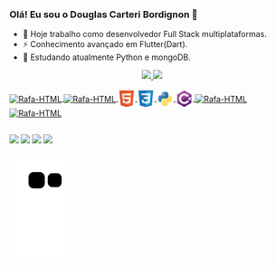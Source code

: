 ### Olá! Eu sou o Douglas Carteri Bordignon 👋


- 🔭 Hoje trabalho como desenvolvedor Full Stack multiplataformas.
- ⚡ Conhecimento avançado em Flutter(Dart).
- 🌱 Estudando atualmente Python e mongoDB.

<div align="center">
  <a href="https://github.com/douglascarteribordignon">
  <img width="450em" src="https://github-readme-stats.vercel.app/api?username=douglascarteribordignon&show_icons=true&theme=darcula&include_all_commits=true&count_private=true"/>
  <img width="400em" src="https://github-readme-stats.vercel.app/api/top-langs/?username=douglascarteribordignon&layout=compact&langs_count=7&theme=darcula"/>
</div>
  
  </div>
<div style="display: inline_block"><br>
  <img align="center" alt="Rafa-HTML" height="30" width="30" src="https://img.icons8.com/color/48/000000/dart.png">
  <img align="center" alt="Rafa-HTML" height="30" width="30" src="https://img.icons8.com/color/48/000000/flutter.png">
  <img align="center" alt="Rafa-HTML" height="30" width="30" src="https://raw.githubusercontent.com/devicons/devicon/master/icons/html5/html5-original.svg">
  <img align="center" alt="Rafa-CSS" height="30" width="30" src="https://raw.githubusercontent.com/devicons/devicon/master/icons/css3/css3-original.svg">
  <img align="center" alt="Rafa-Python" height="30" width="30" src="https://raw.githubusercontent.com/devicons/devicon/master/icons/python/python-original.svg">
  <img align="center" alt="Rafa-Csharp" height="30" width="30" src="https://raw.githubusercontent.com/devicons/devicon/master/icons/csharp/csharp-original.svg">
  <img align="center" alt="Rafa-HTML" height="30" width="30" src="https://img.icons8.com/color/48/000000/firebase.png">
  <img align="center" alt="Rafa-HTML" height="30" width="30" src="https://img.icons8.com/color/48/000000/heroku.png">
</div>

##

<div> 
  <a href="https://www.youtube.com/channel/UCt6qLlp6VzsoXr6DG0Jyv3Q" target="_blank"><img src="https://img.shields.io/badge/YouTube-FF0000?style=for-the-badge&logo=youtube&logoColor=white" target="_blank"></a>
  <a href="https://www.instagram.com/douglas_carterbor/" target="_blank"><img src="https://img.shields.io/badge/-Instagram-%23E4405F?style=for-the-badge&logo=instagram&logoColor=white" target="_blank"></a>
   <a href="https://www.linkedin.com/in/douglas-carteri-bordignon-272b4115b/" target="_blank"><img src="https://img.shields.io/badge/-LinkedIn-%230077B5?style=for-the-badge&logo=linkedin&logoColor=white" target="_blank"></a> 
  <a href = "mailto:douglasbordignon8@gmail.com"><img src="https://img.shields.io/badge/-Gmail-%23333?style=for-the-badge&logo=gmail&logoColor=white" target="_blank"></a>
 
  ![Snake animation](https://github.com/douglascarteribordignon/douglascarteribordignon/blob/output/github-contribution-grid-snake.svg)
 
</div>


<!--

### Hi there 👋

; desenvolvendo em diversas plataformas, em desktop sendo Windows, linux e macOS, mobile em Android e iOS, além de Web.

**DouglasCarteriBordignon/DouglasCarteriBordignon** is a ✨ _special_ ✨ repository because its `README.md` (this file) appears on your GitHub profile.

Here are some ideas to get you started:

- 🔭 I’m currently working on ...
- 🌱 I’m currently learning ...
- 👯 I’m looking to collaborate on ...
- 🤔 I’m looking for help with ...
- 💬 Ask me about ...
- 📫 How to reach me: ...
- 😄 Pronouns: ...
- ⚡ Fun fact: ...
-->
